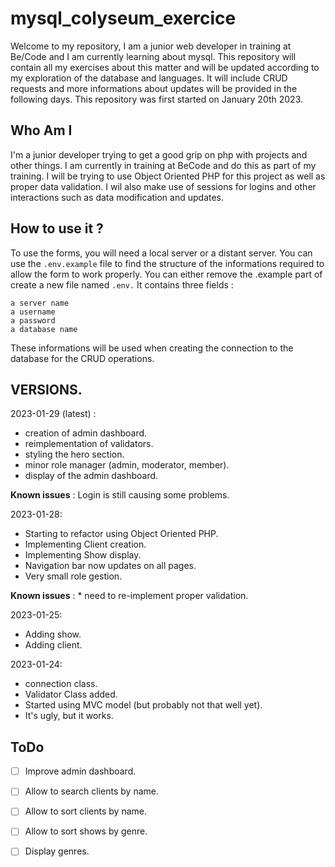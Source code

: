 # mysql_colyseum_exercice

Welcome to my repository, I am a junior web developer in training at Be/Code and I am currently learning about mysql. This repository will contain all my exercises about this matter and will be updated according to my exploration of the database and languages. It will include CRUD requests and more informations about updates will be provided in the following days. This repository was first started on January 20th 2023. 

## Who Am I

I'm a junior developer trying to get a good grip on php with projects and other things. I am currently in training at BeCode and do this as part of my training. I will be trying to use Object Oriented PHP for this project as well as proper data validation. I wil also make use of sessions for logins and other interactions such as data modification and updates.

## How to use it ?

To use the forms, you will need a local server or a distant server. You can use the ```.env.example``` file to find the structure of the informations required to allow the form to work properly. You can either remove the .example part of create a new file named ```.env.``` It contains three fields :

    a server name
    a username
    a password
    a database name

These informations will be used when creating the connection to the database for the CRUD operations.

## VERSIONS.

2023-01-29 (latest) :
- creation of admin dashboard.
- reimplementation of validators.
- styling the hero section.
- minor role manager (admin, moderator, member).
- display of the admin dashboard.

**Known issues** : Login is still causing some problems.

2023-01-28: 
- Starting to refactor using Object Oriented PHP.
- Implementing Client creation.
- Implementing Show display.
- Navigation bar now updates on all pages.
- Very small role gestion.

**Known issues** : * need to re-implement proper validation.

2023-01-25:

- Adding show.
- Adding client.

2023-01-24: 

- connection class.
- Validator Class added.
- Started using MVC model (but probably not that well yet).
- It's ugly, but it works.

## ToDo

- [ ] Improve admin dashboard.
- [ ] Allow to search clients by name.
- [ ] Allow to sort clients by name.
- [ ] Allow to sort shows by genre.
- [ ] Display genres.



